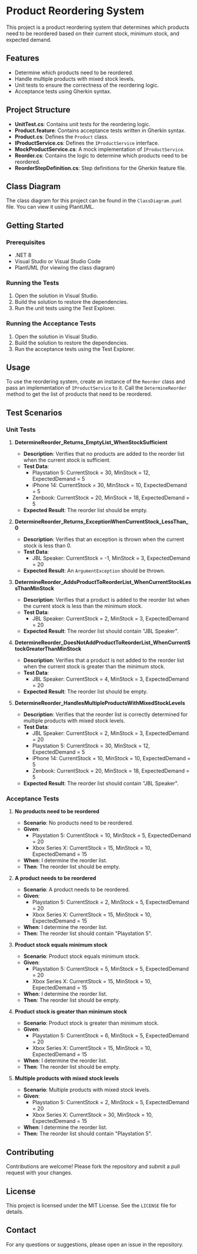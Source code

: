 # Product Reordering System

This project is a product reordering system that determines which products need to be reordered based on their current stock, minimum stock, and expected demand.

## Features

- Determine which products need to be reordered.
- Handle multiple products with mixed stock levels.
- Unit tests to ensure the correctness of the reordering logic.
- Acceptance tests using Gherkin syntax.

## Project Structure

- **UnitTest.cs**: Contains unit tests for the reordering logic.
- **Product.feature**: Contains acceptance tests written in Gherkin syntax.
- **Product.cs**: Defines the `Product` class.
- **IProductService.cs**: Defines the `IProductService` interface.
- **MockProductService.cs**: A mock implementation of `IProductService`.
- **Reorder.cs**: Contains the logic to determine which products need to be reordered.
- **ReorderStepDefinition.cs**: Step definitions for the Gherkin feature file.

## Class Diagram

The class diagram for this project can be found in the `ClassDiagram.puml` file. You can view it using PlantUML.

## Getting Started

### Prerequisites

- .NET 8
- Visual Studio or Visual Studio Code
- PlantUML (for viewing the class diagram)

### Running the Tests

1. Open the solution in Visual Studio.
2. Build the solution to restore the dependencies.
3. Run the unit tests using the Test Explorer.

### Running the Acceptance Tests

1. Open the solution in Visual Studio.
2. Build the solution to restore the dependencies.
3. Run the acceptance tests using the Test Explorer.

## Usage

To use the reordering system, create an instance of the `Reorder` class and pass an implementation of `IProductService` to it. Call the `DetermineReorder` method to get the list of products that need to be reordered.


## Test Scenarios

### Unit Tests

1. **DetermineReorder_Returns_EmptyList_WhenStockSufficient**
   - **Description**: Verifies that no products are added to the reorder list when the current stock is sufficient.
   - **Test Data**:
     - Playstation 5: CurrentStock = 30, MinStock = 12, ExpectedDemand = 5
     - iPhone 14: CurrentStock = 30, MinStock = 10, ExpectedDemand = 5
     - Zenbook: CurrentStock = 20, MinStock = 18, ExpectedDemand = 5
   - **Expected Result**: The reorder list should be empty.

2. **DetermineReorder_Returns_ExceptionWhenCurrentStock_LessThan_0**
   - **Description**: Verifies that an exception is thrown when the current stock is less than 0.
   - **Test Data**:
     - JBL Speaker: CurrentStock = -1, MinStock = 3, ExpectedDemand = 20
   - **Expected Result**: An `ArgumentException` should be thrown.

3. **DetermineReorder_AddsProductToReorderList_WhenCurrentStockLessThanMinStock**
   - **Description**: Verifies that a product is added to the reorder list when the current stock is less than the minimum stock.
   - **Test Data**:
     - JBL Speaker: CurrentStock = 2, MinStock = 3, ExpectedDemand = 20
   - **Expected Result**: The reorder list should contain "JBL Speaker".

4. **DetermineReorder_DoesNotAddProductToReorderList_WhenCurrentStockGreaterThanMinStock**
   - **Description**: Verifies that a product is not added to the reorder list when the current stock is greater than the minimum stock.
   - **Test Data**:
     - JBL Speaker: CurrentStock = 4, MinStock = 3, ExpectedDemand = 20
   - **Expected Result**: The reorder list should be empty.

5. **DetermineReorder_HandlesMultipleProductsWithMixedStockLevels**
   - **Description**: Verifies that the reorder list is correctly determined for multiple products with mixed stock levels.
   - **Test Data**:
     - JBL Speaker: CurrentStock = 2, MinStock = 3, ExpectedDemand = 20
     - Playstation 5: CurrentStock = 30, MinStock = 12, ExpectedDemand = 5
     - iPhone 14: CurrentStock = 10, MinStock = 10, ExpectedDemand = 5
     - Zenbook: CurrentStock = 20, MinStock = 18, ExpectedDemand = 5
   - **Expected Result**: The reorder list should contain "JBL Speaker".

### Acceptance Tests

1. **No products need to be reordered**
   - **Scenario**: No products need to be reordered.
   - **Given**:
     - Playstation 5: CurrentStock = 10, MinStock = 5, ExpectedDemand = 20
     - Xbox Series X: CurrentStock = 15, MinStock = 10, ExpectedDemand = 15
   - **When**: I determine the reorder list.
   - **Then**: The reorder list should be empty.

2. **A product needs to be reordered**
   - **Scenario**: A product needs to be reordered.
   - **Given**:
     - Playstation 5: CurrentStock = 2, MinStock = 5, ExpectedDemand = 20
     - Xbox Series X: CurrentStock = 15, MinStock = 10, ExpectedDemand = 15
   - **When**: I determine the reorder list.
   - **Then**: The reorder list should contain "Playstation 5".

3. **Product stock equals minimum stock**
   - **Scenario**: Product stock equals minimum stock.
   - **Given**:
     - Playstation 5: CurrentStock = 5, MinStock = 5, ExpectedDemand = 20
     - Xbox Series X: CurrentStock = 15, MinStock = 10, ExpectedDemand = 15
   - **When**: I determine the reorder list.
   - **Then**: The reorder list should be empty.

4. **Product stock is greater than minimum stock**
   - **Scenario**: Product stock is greater than minimum stock.
   - **Given**:
     - Playstation 5: CurrentStock = 6, MinStock = 5, ExpectedDemand = 20
     - Xbox Series X: CurrentStock = 15, MinStock = 10, ExpectedDemand = 15
   - **When**: I determine the reorder list.
   - **Then**: The reorder list should be empty.

5. **Multiple products with mixed stock levels**
   - **Scenario**: Multiple products with mixed stock levels.
   - **Given**:
     - Playstation 5: CurrentStock = 2, MinStock = 5, ExpectedDemand = 20
     - Xbox Series X: CurrentStock = 30, MinStock = 10, ExpectedDemand = 15
   - **When**: I determine the reorder list.
   - **Then**: The reorder list should contain "Playstation 5".

## Contributing

Contributions are welcome! Please fork the repository and submit a pull request with your changes.

## License

This project is licensed under the MIT License. See the `LICENSE` file for details.

## Contact

For any questions or suggestions, please open an issue in the repository.
